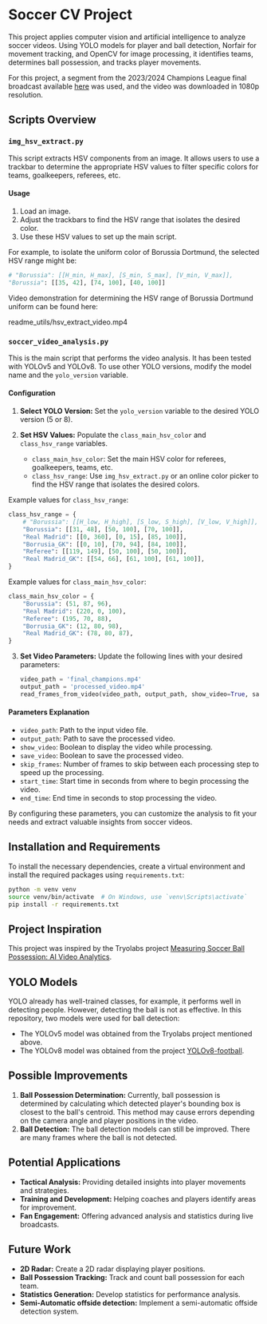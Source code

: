 
# Soccer CV Project

This project applies computer vision and artificial intelligence to analyze soccer videos. Using YOLO models for player and ball detection, Norfair for movement tracking, and OpenCV for image processing, it identifies teams, determines ball possession, and tracks player movements.

For this project, a segment from the 2023/2024 Champions League final broadcast available [here](https://www.youtube.com/watch?v=cD537FR7Awc) was used, and the video was downloaded in 1080p resolution.

## Scripts Overview

### `img_hsv_extract.py`

This script extracts HSV components from an image. It allows users to use a trackbar to determine the appropriate HSV values to filter specific colors for teams, goalkeepers, referees, etc.

#### Usage
1. Load an image.
2. Adjust the trackbars to find the HSV range that isolates the desired color.
3. Use these HSV values to set up the main script.

For example, to isolate the uniform color of Borussia Dortmund, the selected HSV range might be:
```python
# "Borussia": [[H_min, H_max], [S_min, S_max], [V_min, V_max]],
"Borussia": [[35, 42], [74, 100], [40, 100]]
```
Video demonstration for determining the HSV range of Borussia Dortmund uniform can be found here:

readme_utils/hsv_extract_video.mp4

### `soccer_video_analysis.py`

This is the main script that performs the video analysis. It has been tested with YOLOv5 and YOLOv8. To use other YOLO versions, modify the model name and the `yolo_version` variable.

#### Configuration

1. **Select YOLO Version:**
   Set the `yolo_version` variable to the desired YOLO version (5 or 8).

2. **Set HSV Values:**
   Populate the `class_main_hsv_color` and `class_hsv_range` variables.
   - `class_main_hsv_color`: Set the main HSV color for referees, goalkeepers, teams, etc.
   - `class_hsv_range`: Use `img_hsv_extract.py` or an online color picker to find the HSV range that isolates the desired colors.

Example values for `class_hsv_range`:
```python
class_hsv_range = {
    # "Borussia": [[H_low, H_high], [S_low, S_high], [V_low, V_high]],
    "Borussia": [[31, 48], [50, 100], [70, 100]],
    "Real Madrid": [[0, 360], [0, 15], [85, 100]],
    "Borrusia_GK": [[0, 10], [70, 94], [84, 100]],
    "Referee": [[119, 149], [50, 100], [50, 100]],
    "Real Madrid_GK": [[54, 66], [61, 100], [61, 100]],
}
```

Example values for `class_main_hsv_color`:
```python
class_main_hsv_color = {
    "Borussia": (51, 87, 96),
    "Real Madrid": (220, 0, 100),
    "Referee": (195, 70, 88),
    "Borrusia_GK": (12, 80, 98),
    "Real Madrid_GK": (78, 80, 87),
}
```

3. **Set Video Parameters:**
   Update the following lines with your desired parameters:
   ```python
   video_path = 'final_champions.mp4'
   output_path = 'processed_video.mp4'
   read_frames_from_video(video_path, output_path, show_video=True, save_video=True, skip_frames=1, start_time=60*14, end_time=60*16)
   ```

#### Parameters Explanation

- `video_path`: Path to the input video file.
- `output_path`: Path to save the processed video.
- `show_video`: Boolean to display the video while processing.
- `save_video`: Boolean to save the processed video.
- `skip_frames`: Number of frames to skip between each processing step to speed up the processing.
- `start_time`: Start time in seconds from where to begin processing the video.
- `end_time`: End time in seconds to stop processing the video.

By configuring these parameters, you can customize the analysis to fit your needs and extract valuable insights from soccer videos.

## Installation and Requirements

To install the necessary dependencies, create a virtual environment and install the required packages using `requirements.txt`:

```bash
python -m venv venv
source venv/bin/activate  # On Windows, use `venv\Scripts\activate`
pip install -r requirements.txt
```

## Project Inspiration

This project was inspired by the Tryolabs project [Measuring Soccer Ball Possession: AI Video Analytics](https://tryolabs.com/blog/2022/10/17/measuring-soccer-ball-possession-ai-video-analytics).

## YOLO Models

YOLO already has well-trained classes, for example, it performs well in detecting people. However, detecting the ball is not as effective. In this repository, two models were used for ball detection:
- The YOLOv5 model was obtained from the Tryolabs project mentioned above.
- The YOLOv8 model was obtained from the project [YOLOv8-football](https://github.com/noorkhokhar99/YOLOv8-football?tab=readme-ov-file).

## Possible Improvements

1. **Ball Possession Determination:** Currently, ball possession is determined by calculating which detected player's bounding box is closest to the ball's centroid. This method may cause errors depending on the camera angle and player positions in the video.
2. **Ball Detection:** The ball detection models can still be improved. There are many frames where the ball is not detected.

## Potential Applications

- **Tactical Analysis:** Providing detailed insights into player movements and strategies.
- **Training and Development:** Helping coaches and players identify areas for improvement.
- **Fan Engagement:** Offering advanced analysis and statistics during live broadcasts.

## Future Work

- **2D Radar:** Create a 2D radar displaying player positions.
- **Ball Possession Tracking:** Track and count ball possession for each team.
- **Statistics Generation:** Develop statistics for performance analysis.
- **Semi-Automatic offside detection:** Implement a semi-automatic offside detection system.

